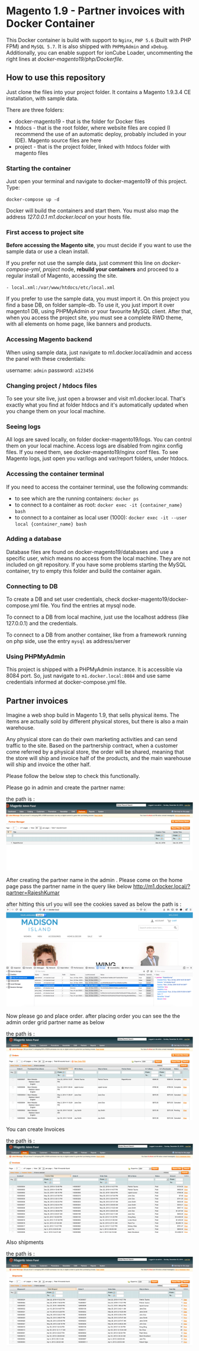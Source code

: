 # Magento 1.9 - Partner invoices with Docker Container

This Docker container is build with support to `Nginx`, `PHP 5.6` (built with PHP FPM) and `MySQL 5.7`. It is also shipped with `PHPMyAdmin` and `xDebug`. Additionally, you can enable support for ionCube Loader, uncommenting the right lines at _docker-magento19/php/Dockerfile_.

## How to use this repository

Just clone the files into your project folder. It contains a Magento 1.9.3.4 CE installation, with sample data.

There are three folders:

- docker-magento19 - that is the folder for Docker files
- htdocs - that is the root folder, where website files are copied (I recommend the use of an automatic deploy, probably included in your IDE). Magento source files are here
- project - that is the project folder, linked with htdocs folder with magento files

### Starting the container

Just open your terminal and navigate to docker-magento19 of this project. Type:

`docker-compose up -d`

Docker will build the containers and start them. You must also map the address _127.0.0.1 m1.docker.local_ on your hosts file.

### First access to project site

**Before accessing the Magento site**, you must decide if you want to use the sample data or use a clean install.

If you prefer not use the sample data, just comment this line on _docker-compose-yml_, _project_ node, **rebuild your containers** and proceed to a regular install of Magento, accessing the site.

`- local.xml:/var/www/htdocs/etc/local.xml`

If you prefer to use the sample data, you must import it. On this project you find a base DB, on folder sample-db. To use it, you just import it over magento1 DB, using PHPMyAdmin or your favourite MySQL client.
After that, when you access the project site, you must see a complete RWD theme, with all elements on home page, like banners and products.

### Accessing Magento backend

When using sample data, just navigate to m1.docker.local/admin and access the panel with these credentials:

username: `admin`
password: `a123456`

### Changing project / htdocs files

To see your site live, just open a browser and visit m1.docker.local. That's exactly what you find at folder htdocs and it's automatically updated when you change them on your local machine.


### Seeing logs

All logs are saved locally, on folder docker-magento19/logs. You can control them on your local machine.
Access logs are disabled from nginx config files. If you need them, see docker-magento19/nginx conf files.
To see Magento logs, just open you var/logs and var/report folders, under htdocs.

### Accessing the container terminal

If you need to access the container terminal, use the following commands:

- to see which are the running containers: `docker ps`
- to connect to a container as root: `docker exec -it {container_name} bash`
- to connect to a container as local user (1000): `docker exec -it --user local {container_name} bash`


### Adding a database

Database files are found on docker-magento19/databases and use a specific user, which means no access from the local machine. They are not included on git repository.
If you have some problems starting the MySQL container, try to empty this folder and build the container again.

### Connecting to DB

To create a DB and set user credentials, check docker-magento19/docker-compose.yml file. You find the entries at mysql node.

To connect to a DB from local machine, just use the localhost address (like 127.0.0.1) and the credentials.

To connect to a DB from another container, like from a framework running on php side, use the entry `mysql` as address/server

### Using PHPMyAdmin

This project is shipped with a PHPMyAdmin instance. It is accessible via 8084 port. So, just navigate to `m1.docker.local:8084` and use same credentials informed at docker-compose.yml file.

## Partner invoices

Imagine a web shop build in Magento 1.9, that sells physical items. The items are actually sold by different physical stores, but there is also a main warehouse. 

Any physical store can do their own marketing activities and can send traffic to the site. Based on the partnership contract, when a customer come referred by a physical store, the order will be shared, meaning that the store will ship and invoice half of the products, and the main warehouse will ship and invoice the other half. 

Please follow the below step to check this functionally.

Please go in admin and create the partner name: 
 
the path is : ![home](img/partners.jpg)
 
After creating the partner name in the admin . Please come on the home page pass the partner name in the query like below
 http://m1.docker.local/?partner=RajeshKumar 
 
 after hitting this url you will see the cookies saved as below
 the path is : ![home](img/home-cookies.jpg)

Now please go and place order. after placing order you can see the the admin order grid
partner name as below 

 the path is : ![home](img/orders.jpg)
 
You can create Invoices

the path is : ![home](img/invocies.jpg)
  
Also shipments 

the path is : ![home](img/shipments.jpg)
 
 